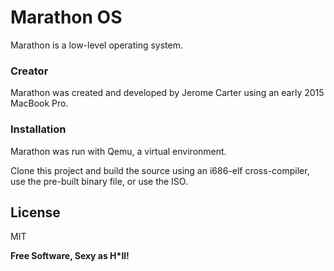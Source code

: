 # Marathon OS

Marathon is a low-level operating system.

### Creator

Marathon was created and developed by Jerome Carter using an early 2015 MacBook Pro.

### Installation

Marathon was run with Qemu, a virtual environment.

Clone this project and build the source using an i686-elf cross-compiler, use the pre-built binary file, or use the ISO.

License
----

MIT

**Free Software, Sexy as H\*ll!**

